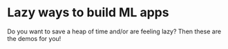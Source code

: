 # Lazy ways to build ML apps

Do you want to save a heap of time and/or are feeling lazy? Then these are the demos for you!
